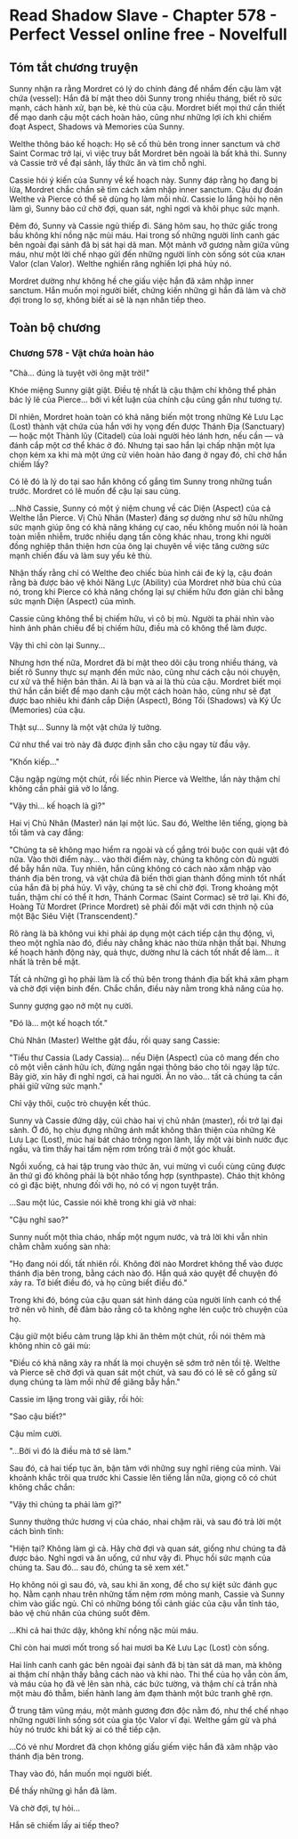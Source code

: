 # Read Shadow Slave - Chapter 578 - ﻿ Perfect Vessel online free - Novelfull

## Tóm tắt chương truyện

Sunny nhận ra rằng Mordret có lý do chính đáng để nhắm đến cậu làm vật chứa (vessel): Hắn đã bí mật theo dõi Sunny trong nhiều tháng, biết rõ sức mạnh, cách hành xử, bạn bè, kẻ thù của cậu. Mordret biết mọi thứ cần thiết để mạo danh cậu một cách hoàn hảo, cũng như những lợi ích khi chiếm đoạt Aspect, Shadows và Memories của Sunny.

Welthe thông báo kế hoạch: Họ sẽ cố thủ bên trong inner sanctum và chờ Saint Cormac trở lại, vì việc truy bắt Mordret bên ngoài là bất khả thi. Sunny và Cassie trở về đại sảnh, lấy thức ăn và tìm chỗ nghỉ.

Cassie hỏi ý kiến của Sunny về kế hoạch này. Sunny đáp rằng họ đang bị lừa, Mordret chắc chắn sẽ tìm cách xâm nhập inner sanctum. Cậu dự đoán Welthe và Pierce có thể sẽ dùng họ làm mồi nhử. Cassie lo lắng hỏi họ nên làm gì, Sunny bảo cứ chờ đợi, quan sát, nghỉ ngơi và khôi phục sức mạnh.

Đêm đó, Sunny và Cassie ngủ thiếp đi. Sáng hôm sau, họ thức giấc trong bầu không khí nồng nặc mùi máu. Hai trong số những người lính canh gác bên ngoài đại sảnh đã bị sát hại dã man. Một mảnh vỡ gương nằm giữa vũng máu, như một lời chế nhạo gửi đến những người lính còn sống sót của клан Valor (clan Valor). Welthe nghiến răng nghiến lợi phá hủy nó.

Mordret dường như không hề che giấu việc hắn đã xâm nhập inner sanctum. Hắn muốn mọi người biết, chứng kiến những gì hắn đã làm và chờ đợi trong lo sợ, không biết ai sẽ là nạn nhân tiếp theo.

## Toàn bộ chương

### Chương 578 - Vật chứa hoàn hảo

"Chà... đúng là tuyệt vời ông mặt trời!"

Khóe miệng Sunny giật giật. Điều tệ nhất là cậu thậm chí không thể phản bác lý lẽ của Pierce... bởi vì kết luận của chính cậu cũng gần như tương tự.

Dĩ nhiên, Mordret hoàn toàn có khả năng biến một trong những Kẻ Lưu Lạc (Lost) thành vật chứa của hắn với hy vọng đến được Thánh Địa (Sanctuary) — hoặc một Thành lũy (Citadel) của loài người hẻo lánh hơn, nếu cần — và đánh cắp một cơ thể khác ở đó. Nhưng tại sao hắn lại chấp nhận một lựa chọn kém xa khi mà một ứng cử viên hoàn hảo đang ở ngay đó, chỉ chờ hắn chiếm lấy?

Có lẽ đó là lý do tại sao hắn không cố gắng tìm Sunny trong những tuần trước. Mordret có lẽ muốn để cậu lại sau cùng.

...Nhờ Cassie, Sunny có một ý niệm chung về các Diện (Aspect) của cả Welthe lẫn Pierce. Vị Chủ Nhân (Master) đáng sợ dường như sở hữu những sức mạnh giúp ông có khả năng kháng cự cao, nếu không muốn nói là hoàn toàn miễn nhiễm, trước nhiều dạng tấn công khác nhau, trong khi người đồng nghiệp thân thiện hơn của ông lại chuyên về việc tăng cường sức mạnh chiến đấu và làm suy yếu kẻ thù.

Nhận thấy rằng chỉ có Welthe đeo chiếc bùa hình cái đe kỳ lạ, cậu đoán rằng bà được bảo vệ khỏi Năng Lực (Ability) của Mordret nhờ bùa chú của nó, trong khi Pierce có khả năng chống lại sự chiếm hữu đơn giản chỉ bằng sức mạnh Diện (Aspect) của mình.

Cassie cũng không thể bị chiếm hữu, vì cô bị mù. Người ta phải nhìn vào hình ảnh phản chiếu để bị chiếm hữu, điều mà cô không thể làm được.

Vậy thì chỉ còn lại Sunny...

Nhưng hơn thế nữa, Mordret đã bí mật theo dõi cậu trong nhiều tháng, và biết rõ Sunny thực sự mạnh đến mức nào, cũng như cách cậu nói chuyện, cư xử và thể hiện bản thân. Ai là bạn và ai là thù của cậu. Mordret biết mọi thứ hắn cần biết để mạo danh cậu một cách hoàn hảo, cũng như sẽ đạt được bao nhiêu khi đánh cắp Diện (Aspect), Bóng Tối (Shadows) và Ký Ức (Memories) của cậu.

Thật sự... Sunny là một vật chứa lý tưởng.

Cứ như thể vai trò này đã được định sẵn cho cậu ngay từ đầu vậy.

"Khốn kiếp..."

Cậu ngập ngừng một chút, rồi liếc nhìn Pierce và Welthe, lần này thậm chí không cần phải giả vờ lo lắng.

"Vậy thì... kế hoạch là gì?"

Hai vị Chủ Nhân (Master) nán lại một lúc. Sau đó, Welthe lên tiếng, giọng bà tối tăm và cay đắng:

"Chúng ta sẽ không mạo hiểm ra ngoài và cố gắng trói buộc con quái vật đó nữa. Vào thời điểm này... vào thời điểm này, chúng ta không còn đủ người để bẫy hắn nữa. Tuy nhiên, hắn cũng không có cách nào xâm nhập vào thánh địa bên trong, và vật chứa đã biến thời gian thành đồng minh tốt nhất của hắn đã bị phá hủy. Vì vậy, chúng ta sẽ chỉ chờ đợi. Trong khoảng một tuần, thậm chí có thể ít hơn, Thánh Cormac (Saint Cormac) sẽ trở lại. Khi đó, Hoàng Tử Mordret (Prince Mordret) sẽ phải đối mặt với cơn thịnh nộ của một Bậc Siêu Việt (Transcendent)."

Rõ ràng là bà không vui khi phải áp dụng một cách tiếp cận thụ động, vì, theo một nghĩa nào đó, điều này chẳng khác nào thừa nhận thất bại. Nhưng kế hoạch hành động này, quả thực, dường như là cách tốt nhất để làm... ít nhất là trên bề mặt.

Tất cả những gì họ phải làm là cố thủ bên trong thánh địa bất khả xâm phạm và chờ đợi viện binh đến. Chắc chắn, điều này nằm trong khả năng của họ.

Sunny gượng gạo nở một nụ cười.

"Đó là... một kế hoạch tốt."

Chủ Nhân (Master) Welthe gật đầu, rồi quay sang Cassie:

"Tiểu thư Cassia (Lady Cassia)... nếu Diện (Aspect) của cô mang đến cho cô một viễn cảnh hữu ích, đừng ngần ngại thông báo cho tôi ngay lập tức. Bây giờ, xin hãy đi nghỉ ngơi, cả hai người. Ăn no vào... tất cả chúng ta cần phải giữ vững sức mạnh."

Chỉ vậy thôi, cuộc trò chuyện kết thúc.

Sunny và Cassie đứng dậy, cúi chào hai vị chủ nhân (master), rồi trở lại đại sảnh. Ở đó, họ chịu đựng những ánh mắt không thân thiện của những Kẻ Lưu Lạc (Lost), múc hai bát cháo trông ngon lành, lấy một vài bình nước đục ngầu, và tìm thấy hai tấm nệm rơm trống trải ở một góc khuất.

Ngồi xuống, cả hai tập trung vào thức ăn, vui mừng vì cuối cùng cũng được ăn thứ gì đó không phải là bột nhão tổng hợp (synthpaste). Cháo thịt không có gì đặc biệt, nhưng đối với họ, nó có vị ngon tuyệt trần.

...Sau một lúc, Cassie nói khẽ trong khi giả vờ nhai:

"Cậu nghĩ sao?"

Sunny nuốt một thìa cháo, nhấp một ngụm nước, và trả lời khi vẫn nhìn chằm chằm xuống sàn nhà:

"Họ đang nói dối, tất nhiên rồi. Không đời nào Mordret không thể vào được thánh địa bên trong, bằng cách nào đó. Hắn quá xảo quyệt để chuyện đó xảy ra. Tớ biết điều đó, và họ cũng biết điều đó."

Trong khi đó, bóng của cậu quan sát hình dáng của người lính canh có thể trở nên vô hình, để đảm bảo rằng cô ta không nghe lén cuộc trò chuyện của họ.

Cậu giữ một biểu cảm trung lập khi ăn thêm một chút, rồi nói thêm mà không nhìn cô gái mù:

"Điều có khả năng xảy ra nhất là mọi chuyện sẽ sớm trở nên tồi tệ. Welthe và Pierce sẽ chờ đợi và quan sát một chút, và sau đó có lẽ sẽ cố gắng sử dụng chúng ta làm mồi nhử để giăng bẫy hắn."

Cassie im lặng trong vài giây, rồi hỏi:

"Sao cậu biết?"

Cậu mỉm cười.

"...Bởi vì đó là điều mà tớ sẽ làm."

Sau đó, cả hai tiếp tục ăn, bận tâm với những suy nghĩ riêng của mình. Vài khoảnh khắc trôi qua trước khi Cassie lên tiếng lần nữa, giọng cô có chút không chắc chắn:

"Vậy thì chúng ta phải làm gì?"

Sunny thưởng thức hương vị của cháo, nhai chậm rãi, và sau đó trả lời một cách bình tĩnh:

"Hiện tại? Không làm gì cả. Hãy chờ đợi và quan sát, giống như chúng ta đã được bảo. Nghỉ ngơi và ăn uống, cứ như vậy đi. Phục hồi sức mạnh của chúng ta. Sau đó... sau đó, chúng ta sẽ xem xét."

Họ không nói gì sau đó, và, sau khi ăn xong, để cho sự kiệt sức đánh gục họ. Nằm cạnh nhau trên những tấm nệm rơm mỏng manh, Cassie và Sunny chìm vào giấc ngủ. Chỉ có những bóng tối cảnh giác của cậu vẫn tỉnh táo, bảo vệ chủ nhân của chúng suốt đêm.

...Khi cả hai thức dậy, không khí nồng nặc mùi máu.

Chỉ còn hai mươi mốt trong số hai mươi ba Kẻ Lưu Lạc (Lost) còn sống.

Hai lính canh canh gác bên ngoài đại sảnh đã bị tàn sát dã man, mà không ai thậm chí nhận thấy bằng cách nào và khi nào. Thi thể của họ vẫn còn ấm, và máu của họ đã vẽ lên sàn nhà, các bức tường, và thậm chí cả trần nhà một màu đỏ thẫm, biến hành lang ảm đạm thành một bức tranh ghê rợn.

Ở trung tâm vũng máu, một mảnh gương đơn độc nằm đó, như thể chế nhạo những người lính sống sót của gia tộc Valor vĩ đại. Welthe gầm gừ và phá hủy nó trước khi bất kỳ ai có thể tiếp cận.

...Có vẻ như Mordret đã chọn không giấu giếm việc hắn đã xâm nhập vào thánh địa bên trong.

Thay vào đó, hắn muốn mọi người biết.

Để thấy những gì hắn đã làm.

Và chờ đợi, tự hỏi...

Hắn sẽ chiếm lấy ai tiếp theo?